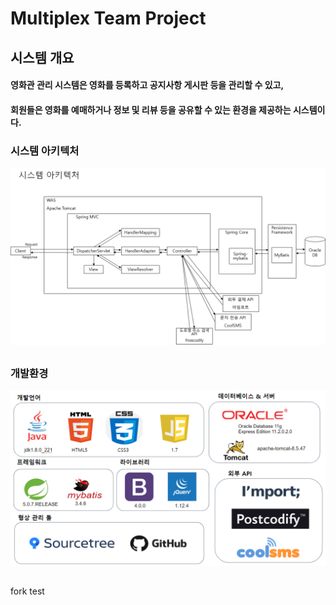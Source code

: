 # Multiplex Team Project

## 시스템 개요

#### 영화관 관리 시스템은 영화를 등록하고 공지사항 게시판 등을 관리할 수 있고,
#### 회원들은 영화를 예매하거나 정보 및 리뷰 등을 공유할 수 있는 환경을 제공하는 시스템이다.
  
### 시스템 아키텍처

![ex_screenshot](./src/main/webapp/resources/img/시스템아키텍처.png)
##  
  
### 개발환경
![ex_screenshot](./src/main/webapp/resources/img/개발환경.PNG)
##  

fork test
